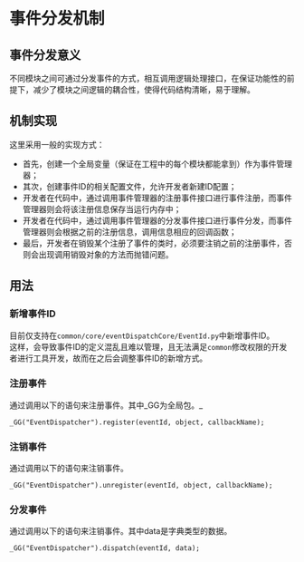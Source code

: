 # 事件分发机制

## 事件分发意义
不同模块之间可通过分发事件的方式，相互调用逻辑处理接口，在保证功能性的前提下，减少了模块之间逻辑的耦合性，使得代码结构清晰，易于理解。

## 机制实现
这里采用一般的实现方式：

  * 首先，创建一个全局变量（保证在工程中的每个模块都能拿到）作为事件管理器；
  * 其次，创建事件ID的相关配置文件，允许开发者新建ID配置；
  * 开发者在代码中，通过调用事件管理器的注册事件接口进行事件注册，而事件管理器则会将该注册信息保存当运行内存中；
  * 开发者在代码中，通过调用事件管理器的分发事件接口进行事件分发，而事件管理器则会根据之前的注册信息，调用信息相应的回调函数；
  * 最后，开发者在销毁某个注册了事件的类时，必须要注销之前的注册事件，否则会出现调用销毁对象的方法而抛错问题。

## 用法
### 新增事件ID
目前仅支持在`common/core/eventDispatchCore/EventId.py`中新增事件ID。  
这样，会导致事件ID的定义混乱且难以管理，且无法满足`common`修改权限的开发者进行工具开发，故而在之后会调整事件ID的新增方式。

### 注册事件
通过调用以下的语句来注册事件。其中_GG为全局包。_
```
_GG("EventDispatcher").register(eventId, object, callbackName);
```

### 注销事件
通过调用以下的语句来注销事件。
```
_GG("EventDispatcher").unregister(eventId, object, callbackName);
```

### 分发事件
通过调用以下的语句来注销事件。其中data是字典类型的数据。
```
_GG("EventDispatcher").dispatch(eventId, data);
```